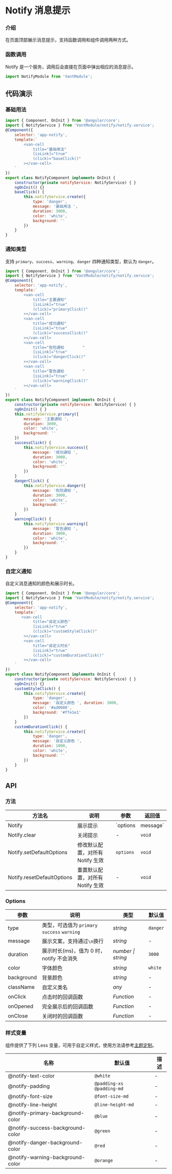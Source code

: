 # Notify 消息提示

### 介绍

在页面顶部展示消息提示，支持函数调用和组件调用两种方式。

### 函数调用

Notify 是一个服务，调用后会直接在页面中弹出相应的消息提示。

```js
import NotifyModule from 'VantModule';

```


## 代码演示

### 基础用法

```js
import { Component, OnInit } from '@angular/core';
import { NotifyService } from 'VantModule/notify/notify.service';
@Component({
    selector: 'app-notify',
    template:`
        <van-cell
            title="基础用法"
            [isLink]="true"
            (click)="baseClick()"
        ></van-cell>
    `
})
export class NotifyComponent implements OnInit {
    constructor(private notifyService: NotifyService) { }
    ngOnInit() {}
    baseClick() {
        this.notifyService.create({
            type: 'danger',
            message: '基础用法 ',
            duration: 3000,
            color: 'white',
            background: ''
        })
    }
}

```

### 通知类型

支持 `primary`、`success`、`warning`、`danger` 四种通知类型，默认为 `danger`。

```js
import { Component, OnInit } from '@angular/core';
import { NotifyService } from 'VantModule/notify/notify.service';
@Component({
    selector: 'app-notify',
    template:`
        <van-cell
            title="主要通知"
            [isLink]="true"
            (click)="primaryClick()"
        ></van-cell>
        <van-cell
            title="成功通知"
            [isLink]="true"
            (click)="successClick()"
        ></van-cell>
        <van-cell
            title="危险通知        "
            [isLink]="true"
            (click)="dangerClick()"
        ></van-cell>
        <van-cell
            title="警告通知        "
            [isLink]="true"
            (click)="warningClick()"
        ></van-cell>
    `
})
export class NotifyComponent implements OnInit {
    constructor(private notifyService: NotifyService) { }
    ngOnInit() { }
    this.notifyService.primary({
        message: '主要通知 ',
        duration: 3000,
        color: 'white',
        background: ''
    })
    successClick() {
        this.notifyService.success({
            message: '成功通知 ',
            duration: 3000,
            color: 'white',
            background: ''
        })
    }
    dangerClick() {
        this.notifyService.danger({
            message: '危险通知 ',
            duration: 3000,
            color: 'white',
            background: ''
        })
    }
    warningClick() {
        this.notifyService.warning({
            message: '警告通知 ',
            duration: 3000,
            color: 'white',
            background: ''
        })
    }
}
```

### 自定义通知

自定义消息通知的颜色和展示时长。

```js
import { Component, OnInit } from '@angular/core';
import { NotifyService } from 'VantModule/notify/notify.service';
@Component({
    selector: 'app-notify',
    template:`
       <van-cell
            title="自定义颜色"
            [isLink]="true"
            (click)="customStyleClick()"
        ></van-cell>
        <van-cell
            title="自定义时长"
            [isLink]="true"
            (click)="customDurationClick()"
        ></van-cell>
    `
})
export class NotifyComponent implements OnInit {
    constructor(private notifyService: NotifyService) { }
    ngOnInit() {}
    customStyleClick() {
        this.notifyService.create({
            type: 'danger',
            message: '自定义颜色 ', duration: 3000,
            color: '#ad0000',
            background: '#ffe1e1'
        })
    }
    customDurationClick() {
        this.notifyService.create({
            type: 'danger',
            message: '自定义颜色 ',
            duration: 1000,
            color: 'white',
            background: ''
        })
    }
}
```



## API

### 方法

| 方法名 | 说明 | 参数 | 返回值 |
| --- | --- | --- | --- |
| Notify | 展示提示 | `options | message` | notify 实例 |
| Notify.clear | 关闭提示 | - | `void` |
| Notify.setDefaultOptions | 修改默认配置，对所有 Notify 生效 | `options` | `void` |
| Notify.resetDefaultOptions | 重置默认配置，对所有 Notify 生效 | - | `void` |

### Options

| 参数 | 说明 | 类型 | 默认值 |
| --- | --- | --- | --- |
| type | 类型，可选值为 `primary` `success` `warning` | _string_ | `danger` |
| message | 展示文案，支持通过`\n`换行 | _string_ | - |
| duration | 展示时长(ms)，值为 0 时，notify 不会消失 | _number \| string_ | `3000` |
| color | 字体颜色 | _string_ | `white` |
| background | 背景颜色 | _string_ | - |
| className | 自定义类名 | _any_ | - |
| onClick | 点击时的回调函数 | _Function_ | - |
| onOpened | 完全展示后的回调函数 | _Function_ | - |
| onClose | 关闭时的回调函数 | _Function_ | - |

### 样式变量

组件提供了下列 Less 变量，可用于自定义样式，使用方法请参考[主题定制](#/zh-CN/theme)。

| 名称                             | 默认值                    | 描述 |
| -------------------------------- | ------------------------- | ---- |
| @notify-text-color               | `@white`                  | -    |
| @notify-padding                  | `@padding-xs @padding-md` | -    |
| @notify-font-size                | `@font-size-md`           | -    |
| @notify-line-height              | `@line-height-md`         | -    |
| @notify-primary-background-color | `@blue`                   | -    |
| @notify-success-background-color | `@green`                  | -    |
| @notify-danger-background-color  | `@red`                    | -    |
| @notify-warning-background-color | `@orange`                 | -    |
